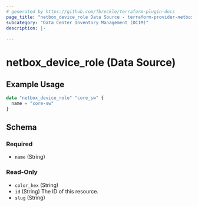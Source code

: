 ```yaml
---
# generated by https://github.com/fbreckle/terraform-plugin-docs
page_title: "netbox_device_role Data Source - terraform-provider-netbox"
subcategory: "Data Center Inventory Management (DCIM)"
description: |-
  
---
```


# netbox_device_role (Data Source)



## Example Usage

```terraform
data "netbox_device_role" "core_sw" {
  name = "core-sw"
}
```

<!-- schema generated by tfplugindocs -->
## Schema

### Required

- `name` (String)

### Read-Only

- `color_hex` (String)
- `id` (String) The ID of this resource.
- `slug` (String)


